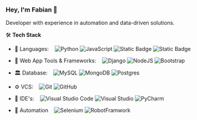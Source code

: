 ### Hey, I'm Fabian 👋

Developer with experience in automation and data-driven solutions.

🛠️ **Tech Stack**
- 📜 Languages: &nbsp;&nbsp; ![Python](https://img.shields.io/badge/python-3670A0?style=for-the-badge&logo=python&logoColor=ffdd54)  ![JavaScript](https://img.shields.io/badge/javascript-%23323330.svg?style=for-the-badge&logo=javascript&logoColor=%23F7DF1E)  ![Static Badge](https://img.shields.io/badge/C%23-239120?style=for-the-badge&logo=csharp&logoColor=white) ![Static Badge](https://img.shields.io/badge/HTML5-E34F26?style=for-the-badge&logo=html5&logoColor=white)

- 🧰 Web App Tools & Frameworks: &nbsp;&nbsp; ![Django](https://img.shields.io/badge/django-%23092E20.svg?style=for-the-badge&logo=django&logoColor=white) ![NodeJS](https://img.shields.io/badge/node.js-6DA55F?style=for-the-badge&logo=node.js&logoColor=white) ![Bootstrap](https://img.shields.io/badge/bootstrap-%238511FA.svg?style=for-the-badge&logo=bootstrap&logoColor=white)

- 🏛️ Database: &nbsp;&nbsp; ![MySQL](https://img.shields.io/badge/mysql-4479A1.svg?style=for-the-badge&logo=mysql&logoColor=white) ![MongoDB](https://img.shields.io/badge/MongoDB-%234ea94b.svg?style=for-the-badge&logo=mongodb&logoColor=white) ![Postgres](https://img.shields.io/badge/postgres-%23316192.svg?style=for-the-badge&logo=postgresql&logoColor=white)

- ⚙️ VCS: &nbsp;&nbsp; ![Git](https://img.shields.io/badge/git-%23F05033.svg?style=for-the-badge&logo=git&logoColor=white) ![GitHub](https://img.shields.io/badge/github-%23121011.svg?style=for-the-badge&logo=github&logoColor=white)

- 🔧 IDE's: &nbsp;&nbsp; ![Visual Studio Code](https://img.shields.io/badge/Visual%20Studio%20Code-0078d7.svg?style=for-the-badge&logo=visual-studio-code&logoColor=white) ![Visual Studio](https://img.shields.io/badge/Visual%20Studio-5C2D91.svg?style=for-the-badge&logo=visual-studio&logoColor=white) ![PyCharm](https://img.shields.io/badge/pycharm-143?style=for-the-badge&logo=pycharm&logoColor=black&color=black&labelColor=green)

- 🤖 Automation &nbsp;&nbsp; ![Selenium](https://img.shields.io/badge/-selenium-%43B02A?style=for-the-badge&logo=selenium&logoColor=white) ![RobotFramwork](https://img.shields.io/badge/Robot%20Framework-000000?style=for-the-badge&logo=robot-framework&logoColor=white)

